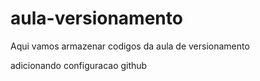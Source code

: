 # aula-versionamento
Aqui vamos armazenar codigos da aula de versionamento

adicionando configuracao github